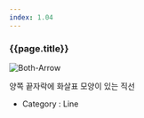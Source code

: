 ```yaml
---
index: 1.04
---
```

### {{page.title}}
![Both-Arrow][Both-Arrow-01]

양쪽 끝자락에 화살표 모양이 있는 직선

- Category : Line

[Both-Arrow-01]: {{site.baseurl}}/assets/components/both-arrow-01.png
